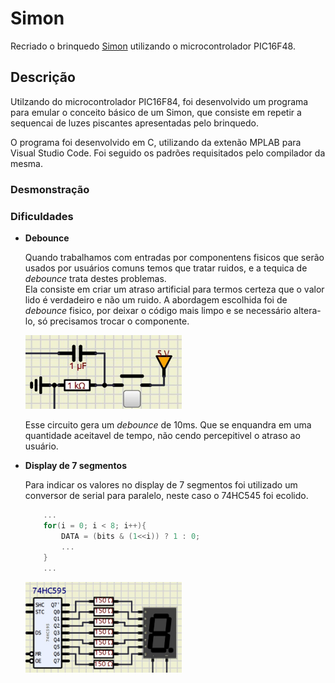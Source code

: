# Simon
Recriado o brinquedo [Simon](https://en.wikipedia.org/wiki/Simon_(game)) utilizando o microcontrolador PIC16F48.

## Descrição
Utilzando do microcontrolador PIC16F84, foi desenvolvido um programa para emular o conceito básico de um Simon, que consiste em repetir a sequencai de luzes piscantes apresentadas pelo brinquedo.

O programa foi desenvolvido em C, utilizando da extenão MPLAB para Visual Studio Code. Foi seguido os padrões requisitados pelo compilador da mesma.

### Desmonstração

### Dificuldades
- **Debounce**

    Quando trabalhamos com entradas por componentens fisicos que serão usados por usuários comuns temos que tratar ruidos, e a tequica de *debounce* trata destes problemas.  
    Ela consiste em criar um atraso artificial para termos certeza que o valor lido é verdadeiro e não um ruido. A abordagem escolhida foi de *debounce* fisico, por deixar o código mais limpo e se necessário altera-lo, só precisamos trocar o componente.

    <img src="./imgs/debaunce.jpeg" alt="debaunce" width="250"/>

    Esse circuito gera um *debounce* de 10ms. Que se enquandra em uma quantidade aceitavel de tempo, não cendo percepitivel o atraso ao usuário.

- **Display de 7 segmentos**

    Para indicar os valores no display de 7 segmentos foi utilizado um conversor de serial para paralelo, neste caso o 74HC545 foi ecolido.

    ```C
        ...
        for(i = 0; i < 8; i++){
            DATA = (bits & (1<<i)) ? 1 : 0;
            ...
        }
        ...
    ```

    <img src="./imgs/74hc545.jpeg" alt="74hc545" width="250"/>